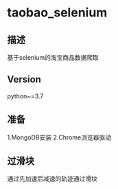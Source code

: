 # taobao_selenium


## 描述
基于selenium的淘宝商品数据爬取

## Version
python~=3.7

## 准备
1.MongoDB安装
2.Chrome浏览器驱动

## 过滑块
通过先加速后减速的轨迹通过滑块
